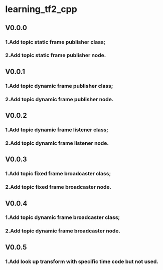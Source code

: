 # learning_tf2_cpp
## V0.0.0
### 1.Add topic static frame publisher class;
### 2.Add topic static frame publisher node.
## V0.0.1
### 1.Add topic dynamic frame publisher class;
### 2.Add topic dynamic frame publisher node.
## V0.0.2
### 1.Add topic dynamic frame listener class;
### 2.Add topic dynamic frame listener node.
## V0.0.3
### 1.Add topic fixed frame broadcaster class;
### 2.Add topic fixed frame broadcaster node.
## V0.0.4
### 1.Add topic dynamic frame broadcaster class;
### 2.Add topic dynamic frame broadcaster node.
## V0.0.5
### 1.Add look up transform with specific time code but not used.